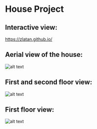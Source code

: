 # House Project

## Interactive view: 
https://zlatan.github.io/

## Aerial view of the house:
![alt text](https://github.com/zlatan/house/blob/f82d4433bb2fa91cdf7c29a70b45cfad5aa6dc17/HouseProject-L123.png?raw=true)

## First and second floor view:
![alt text](https://github.com/zlatan/house/blob/b1316446eaf0325aadc29435cc4902d146136d10/HouseProject-L12.png?raw=true)

## First floor view:
![alt text](https://github.com/zlatan/house/blob/b1316446eaf0325aadc29435cc4902d146136d10/HouseProjectL1.png?raw=true)

